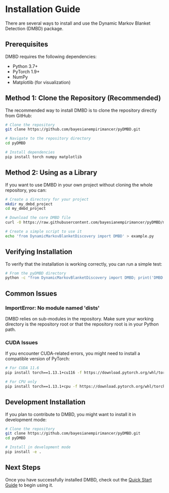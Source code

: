 # Installation Guide

There are several ways to install and use the Dynamic Markov Blanket Detection (DMBD) package.

## Prerequisites

DMBD requires the following dependencies:
- Python 3.7+
- PyTorch 1.9+
- NumPy
- Matplotlib (for visualization)

## Method 1: Clone the Repository (Recommended)

The recommended way to install DMBD is to clone the repository directly from GitHub:

```bash
# Clone the repository
git clone https://github.com/bayesianempirimancer/pyDMBD.git

# Navigate to the repository directory
cd pyDMBD

# Install dependencies
pip install torch numpy matplotlib
```

## Method 2: Using as a Library

If you want to use DMBD in your own project without cloning the whole repository, you can:

```bash
# Create a directory for your project
mkdir my_dmbd_project
cd my_dmbd_project

# Download the core DMBD file
curl -O https://raw.githubusercontent.com/bayesianempirimancer/pyDMBD/main/DynamicMarkovBlanketDiscovery.py

# Create a simple script to use it
echo 'from DynamicMarkovBlanketDiscovery import DMBD' > example.py
```

## Verifying Installation

To verify that the installation is working correctly, you can run a simple test:

```bash
# From the pyDMBD directory
python -c "from DynamicMarkovBlanketDiscovery import DMBD; print('DMBD installed successfully!')"
```

## Common Issues

### ImportError: No module named 'dists'

DMBD relies on sub-modules in the repository. Make sure your working directory is the repository root or that the repository root is in your Python path.

### CUDA Issues

If you encounter CUDA-related errors, you might need to install a compatible version of PyTorch:

```bash
# For CUDA 11.6
pip install torch==1.13.1+cu116 -f https://download.pytorch.org/whl/torch_stable.html

# For CPU only
pip install torch==1.13.1+cpu -f https://download.pytorch.org/whl/torch_stable.html
```

## Development Installation

If you plan to contribute to DMBD, you might want to install it in development mode:

```bash
# Clone the repository
git clone https://github.com/bayesianempirimancer/pyDMBD.git
cd pyDMBD

# Install in development mode
pip install -e .
```

## Next Steps

Once you have successfully installed DMBD, check out the [Quick Start Guide](quick_start.md) to begin using it. 